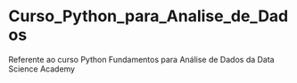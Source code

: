 # Curso_Python_para_Analise_de_Dados
Referente ao curso Python Fundamentos para Análise de Dados da Data Science Academy
